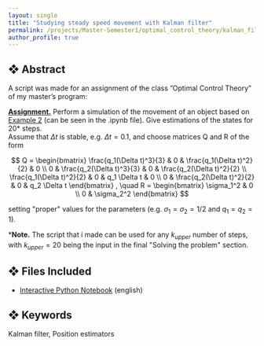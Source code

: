 ```yaml
---
layout: single
title: "Studying steady speed movement with Kalman filter"
permalink: /projects/Master-Semester1/optimal_control_theory/kalman_filter_application/
author_profile: true
---
```


## ❖ Abstract 

A script was made for an assignment of the class ”Optimal Control Theory” of my master’s program:  

**<u>Assignment.</u>**
Perform a simulation of the movement of an object based on <u>Example 2</u> (can be seen in the .ipynb file). Give estimations of the states for 20* steps. <br>
Assume that $\Delta t$ is stable, e.g. $\Delta t = 0.1$, and choose matrices Q and R of the form  

$$
Q = \begin{bmatrix}
\frac{q_1(\Delta t)^3}{3} & 0 & \frac{q_1(\Delta t)^2}{2} & 0 \\
0 & \frac{q_2(\Delta t)^3}{3} & 0 & \frac{q_2(\Delta t)^2}{2} \\
\frac{q_1(\Delta t)^2}{2} & 0 & q_1 \Delta t & 0 \\
0 & \frac{q_2(\Delta t)^2}{2} & 0 & q_2 \Delta t
\end{bmatrix}
, \quad R = \begin{bmatrix}
\sigma_1^2 & 0 \\
0 & \sigma_2^2
\end{bmatrix}
$$  
  
setting "proper" values for the parameters (e.g. $\sigma_1=\sigma_2 = 1/2$ and $q_1=q_2=1$).    
  
***Note.** The script that i made can be used for any $k_{upper}$ number of steps, with $k_{upper}=20$ being the input in the final "Solving the problem" section.

## ❖ Files Included

- [Interactive Python Notebook](https://github.com/florias-papadopoulos/florias-papadopoulos.github.io/blob/master/_pages/projects/Master-Semester1/optimal_control_theory/kalman_filter.ipynb) (english)

## ❖ Keywords

 Kalman filter, Position estimators
